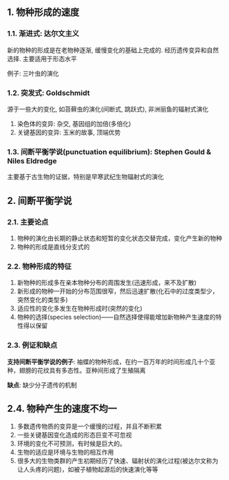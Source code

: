 ## 1. 物种形成的速度

### 1.1. 渐进式: 达尔文主义

新的物种的形成是在老物种逐渐, 缓慢变化的基础上完成的. 经历遗传变异和自然选择. 主要适用于形态水平

例子: 三叶虫的演化

### 1.2. 突发式: Goldschmidt

源于一些大的变化, 如苔藓虫的演化(间断式, 跳跃式), 非洲丽鱼的辐射式演化

1. 染色体的变异: 杂交, 基因组的加倍(多倍化)
2. 关键基因的变异: 玉米的故事, 顶端优势

### 1.3. 间断平衡学说(punctuation equilibrium): Stephen Gould & Niles Eldredge
主要基于古生物的证据，特别是早寒武纪生物辐射式的演化

## 2. 间断平衡学说
### 2.1. 主要论点
1. 物种的演化由长期的静止状态和短暂的变化状态交替完成，变化产生新的物种
2. 物种的形成是直线分支式的

### 2.2. 物种形成的特征
1. 新物种的形成多在亲本物种分布的周围发生(迅速形成，来不及扩散)
2. 新形成的物种一开始的分布范围很窄，然后迅速扩散(化石中的过度类型少，突然变化的类型多)
3. 适应性的变化多发生在物种形成时(突然的变化)
4. 物种的选择(species selection)——自然选择使得能增加新物种产生速度的特性得以保留

### 2.3. 例证和缺点
**支持间断平衡学说的例子**: 袖蝶的物种形成，在约一百万年的时间形成几十个亚种，翅膀的花纹具有多态性。亚种间形成了生殖隔离

**缺点**: 缺少分子遗传的机制

## 2.4. 物种产生的速度不均一
1. 多数遗传物质的变异是一个缓慢的过程，并且不断积累
2. 一些关键基因变化造成的形态巨变不可忽视
3. 环境的变化不可预测，有时候是巨大的。
4. 生物的适应是环境与生物的相互作用
5. 很多大的生物类群的产生初期经历了快速、辐射状的演化过程(被达尔文称为让人头疼的问题)，如被子植物起源后的快速演化等等

